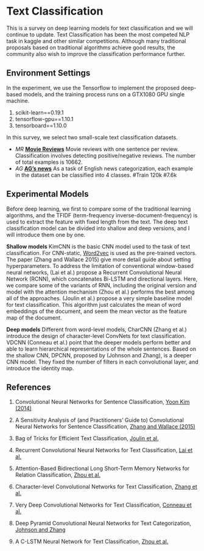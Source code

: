 # Text Classification

This is a survey on deep learning models for text classification and we will continue to update. Text Classification has been the most competed NLP task in kaggle and other similar competitions. Although many traditional proposals based on traditional algorithms achieve good results, the community also wish to improve the classification performance further. 


## Environment Settings

In the experiment, we use the Tensorflow to implement the proposed deep-based models, and the training process runs on a GTX1080 GPU single machine.

1. scikit-learn==0.19.1
2. tensorflow-gpu==1.10.1
3. tensorboard==1.10.0

In this survey, we select two small-scale text classification datasets. 

* *MR* [**Movie Reviews**](http://www.cs.cornell.edu/people/pabo/movie-review-data/rt-polaritydata.tar.gz) Movie reviews with one sentence per review. Classification involves detecting positive/negative reviews. The number of total examples is 10662.
* *AG* [**AG’s news**](http://www.di.unipi.it/~gulli/AG_corpus_of_news_articles.html) As a task of English news categorization, each example in the dataset can be classified into 4 classes. #Train 120k #7.6k

## Experimental Models

Before deep learning, we first to compare some of the traditional learning algorithms, and the TFIDF (term-frequency inverse-document-frequency) is used to extract the feature with fixed length from the text. The deep text classification model can be divided into shallow and deep versions, and I will introduce them one by one.

**Shallow models** KimCNN is the basic CNN model used to the task of text classification. For CNN-static, [Word2vec](https://drive.google.com/file/d/0B7XkCwpI5KDYNlNUTTlSS21pQmM/edit?usp=sharing) is used as the pre-trained vectors. The paper (Zhang and Wallace 2015) give more detail guide about setting hyperparameters. To address the limitation of conventional window-based neural networks, (Lai et al.) propose a Recurrent Convolutional Neural Network (RCNN), which concatenates Bi-LSTM and directional layers. Here, we compare some of the variants of RNN, including the original version and model with the attention mechanism (Zhou et al.) performs the best among all of the approaches. (Joulin et al.) propose a very simple baseline model for text classification. This algorithm just calculates the mean of word embeddings of the document, and seem the mean vector as the feature map of the document. 

**Deep models** Different from word-level models, CharCNN (Zhang et al.) introduce the design of character-level ConvNets for text classification. VDCNN (Conneau et al.) point that the deeper models perform better and able to learn hierarchical representations of the whole sentences. Based on the shallow CNN, DPCNN, proposed by (Johnson and Zhang), is a deeper CNN model. They fixed the number of filters in each convolutional layer, and introduce the identity map. 

## References

1. Convolutional Neural Networks for Sentence Classification, [Yoon Kim (2014)](https://www.aclweb.org/anthology/D14-1181)

2. A Sensitivity Analysis of (and Practitioners’ Guide to) Convolutional
Neural Networks for Sentence Classification, [Zhang and Wallace (2015)](https://arxiv.org/pdf/1510.03820.pdf)

3. Bag of Tricks for Efficient Text Classification, [Joulin et al.](https://arxiv.org/pdf/1607.01759.pdf) 

4. Recurrent Convolutional Neural Networks for Text Classification, [Lai et al.](https://www.aaai.org/ocs/index.php/AAAI/AAAI15/paper/download/9745/9552)

5. Attention-Based Bidirectional Long Short-Term Memory Networks for
Relation Classification, [Zhou et al.](http://www.aclweb.org/anthology/P16-2034)

6. Character-level Convolutional Networks for Text Classification, [Zhang et al.](https://papers.nips.cc/paper/5782-character-level-convolutional-networks-for-text-classification.pdf)

7. Very Deep Convolutional Networks for Text Classification, [Conneau et al.](http://www.aclweb.org/anthology/E17-1104)

8. Deep Pyramid Convolutional Neural Networks for Text Categorization, [Johnson and Zhang](https://ai.tencent.com/ailab/media/publications/ACL3-Brady.pdf)

9. A C-LSTM Neural Network for Text Classification, [Zhou et al.](https://arxiv.org/pdf/1511.08630)

